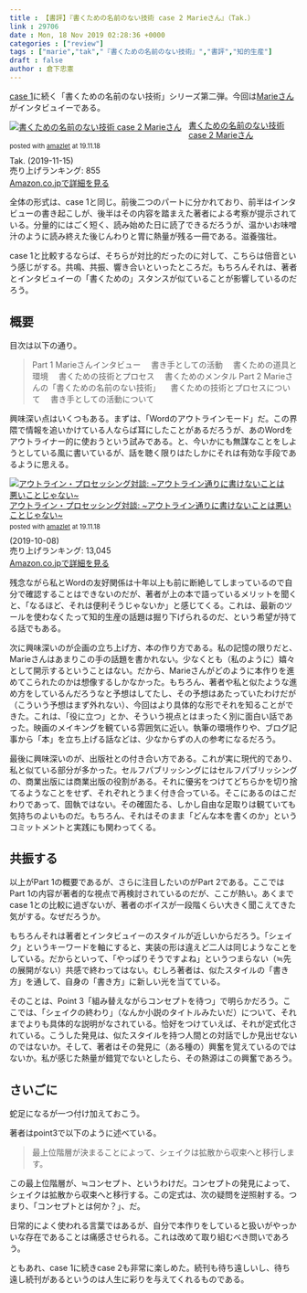 ```yaml
---
title : 【書評】『書くための名前のない技術 case 2 Marieさん』（Tak.）
link : 29706
date : Mon, 18 Nov 2019 02:28:36 +0000
categories : ["review"]
tags : ["marie","tak","『書くための名前のない技術』","書評","知的生産"]
draft : false
author : 倉下忠憲
---
```


<a href="https://rashita.net/blog/?p=29122">case 1</a>に続く「書くための名前のない技術」シリーズ第二弾。今回は<a href="https://twitter.com/marie__100">Marieさん</a>がインタビュイーである。

<div class="amazlet-box" style="margin-bottom:0px;"><div class="amazlet-image" style="float:left;margin:0px 12px 1px 0px;"><a href="http://www.amazon.co.jp/exec/obidos/ASIN/B081KZC789/rashita1000-22/ref=nosim/" name="amazletlink" target="_blank" rel="noopener noreferrer"><img src="https://images-fe.ssl-images-amazon.com/images/I/41p1H60XjHL._SL160_.jpg" alt="書くための名前のない技術 case 2 Marieさん" style="border: none;" /></a></div><div class="amazlet-info" style="line-height:120%; margin-bottom: 10px"><div class="amazlet-name" style="margin-bottom:10px;line-height:120%"><a href="http://www.amazon.co.jp/exec/obidos/ASIN/B081KZC789/rashita1000-22/ref=nosim/" name="amazletlink" target="_blank" rel="noopener noreferrer">書くための名前のない技術 case 2 Marieさん</a><div class="amazlet-powered-date" style="font-size:80%;margin-top:5px;line-height:120%">posted with <a href="http://www.amazlet.com/" title="amazlet" target="_blank" rel="noopener noreferrer">amazlet</a> at 19.11.18</div></div><div class="amazlet-detail">Tak. (2019-11-15)<br />売り上げランキング: 855<br /></div><div class="amazlet-sub-info" style="float: left;"><div class="amazlet-link" style="margin-top: 5px"><a href="http://www.amazon.co.jp/exec/obidos/ASIN/B081KZC789/rashita1000-22/ref=nosim/" name="amazletlink" target="_blank" rel="noopener noreferrer">Amazon.co.jpで詳細を見る</a></div></div></div><div class="amazlet-footer" style="clear: left"></div></div>

全体の形式は、case 1と同じ。前後二つのパートに分かれており、前半はインタビューの書き起こしが、後半はその内容を踏まえた著者による考察が提示されている。分量的にはごく短く、読み始めた日に読了できるだろうが、温かいお味噌汁のように読み終えた後じんわりと胃に熱量が残る一冊である。滋養強壮。

case 1と比較するならば、そちらが対比的だったのに対して、こちらは倍音という感じがする。共鳴、共振、響き合いといったところだ。もちろんそれは、著者とインタビュイーの「書くための」スタンスが似ていることが影響しているのだろう。

<h2>概要</h2>

目次は以下の通り。

<blockquote>
Part 1 Marieさんインタビュー
　書き手としての活動
　書くための道具と環境
　書くための技術とプロセス
　書くためのメンタル
Part 2 Marieさんの「書くための名前のない技術」
　書くための技術とプロセスについて
　書き手としての活動について
</blockquote>

興味深い点はいくつもある。まずは、「Wordのアウトラインモード」だ。この界隈で情報を追いかけている人ならば耳にしたことがあるだろうが、あのWordをアウトライナー的に使おうという試みである。と、今いかにも無謀なことをしようとしている風に書いているが、話を聴く限りはたしかにそれは有効な手段であるように思える。

<div class="amazlet-box" style="margin-bottom:0px;"><div class="amazlet-image" style="float:left;margin:0px 12px 1px 0px;"><a href="http://www.amazon.co.jp/exec/obidos/ASIN/B07YW3NLFC/rashita1000-22/ref=nosim/" name="amazletlink" target="_blank" rel="noopener noreferrer"><img src="https://images-fe.ssl-images-amazon.com/images/I/51bzECAM6UL._SL160_.jpg" alt="アウトライン・プロセッシング対談: ~アウトライン通りに書けないことは悪いことじゃない~" style="border: none;" /></a></div><div class="amazlet-info" style="line-height:120%; margin-bottom: 10px"><div class="amazlet-name" style="margin-bottom:10px;line-height:120%"><a href="http://www.amazon.co.jp/exec/obidos/ASIN/B07YW3NLFC/rashita1000-22/ref=nosim/" name="amazletlink" target="_blank" rel="noopener noreferrer">アウトライン・プロセッシング対談: ~アウトライン通りに書けないことは悪いことじゃない~</a><div class="amazlet-powered-date" style="font-size:80%;margin-top:5px;line-height:120%">posted with <a href="http://www.amazlet.com/" title="amazlet" target="_blank" rel="noopener noreferrer">amazlet</a> at 19.11.18</div></div><div class="amazlet-detail"> (2019-10-08)<br />売り上げランキング: 13,045<br /></div><div class="amazlet-sub-info" style="float: left;"><div class="amazlet-link" style="margin-top: 5px"><a href="http://www.amazon.co.jp/exec/obidos/ASIN/B07YW3NLFC/rashita1000-22/ref=nosim/" name="amazletlink" target="_blank" rel="noopener noreferrer">Amazon.co.jpで詳細を見る</a></div></div></div><div class="amazlet-footer" style="clear: left"></div></div>

残念ながら私とWordの友好関係は十年以上も前に断絶してしまっているので自分で確認することはできないのだが、著者が上の本で語っているメリットを聞くと、「なるほど、それは便利そうじゃないか」と感じてくる。これは、最新のツールを使わなくたって知的生産の話題は掘り下げられるのだ、という希望が持てる話でもある。

次に興味深いのが企画の立ち上げ方、本の作り方である。私の記憶の限りだと、Marieさんはあまりこの手の話題を書かれない。少なくとも（私のように）嬉々として開示するということはない。だから、Marieさんがどのように本作りを進めてこられたのかは想像するしかなかった。もちろん、著者や私と似たような進め方をしているんだろうなと予想はしてたし、その予想はあたっていたわけだが（こういう予想はまず外れない）、今回はより具体的な形でそれを知ることができた。これは、「役に立つ」とか、そういう視点とはまったく別に面白い話であった。映画のメイキングを観ている雰囲気に近い。執筆の環境作りや、ブログ記事から「本」を立ち上げる話などは、少なからずの人の参考になるだろう。

最後に興味深いのが、出版社との付き合い方である。これが実に現代的であり、私と似ている部分が多かった。セルフパブリッシングにはセルフパブリッシングの、商業出版には商業出版の役割がある。それに優劣をつけてどちらかを切り捨てるようなことをせず、それぞれとうまく付き合っている。そこにあるのはこだわりであって、固執ではない。その確固たる、しかし自由な足取りは観ていても気持ちのよいものだ。もちろん、それはそのまま「どんな本を書くのか」というコミットメントと実践にも関わってくる。

<h2>共振する</h2>

以上がPart 1の概要であるが、さらに注目したいのがPart 2である。ここではPart 1の内容が著者的な視点で再検討されているのだが、ここが熱い。あくまでcase 1との比較に過ぎないが、著者のボイスが一段階くらい大きく聞こえてきた気がする。なぜだろうか。

もちろんそれは著者とインタビュイーのスタイルが近しいからだろう。「シェイク」というキーワードを軸にすると、実装の形は違えど二人は同じようなことをしている。だからといって、「やっぱりそうですよね」というつまらない（≒先の展開がない）共感で終わってはない。むしろ著者は、似たスタイルの「書き方」を通して、自身の「書き方」に新しい光を当てている。

そのことは、Point 3「組み替えながらコンセプトを待つ」で明らかだろう。ここでは、「シェイクの終わり」（なんか小説のタイトルみたいだ）について、それまでよりも具体的な説明がなされている。恰好をつけていえば、それが定式化されている。こうした発見は、似たスタイルを持つ人間との対話でしか見出せないのではないか。そして、著者はその発見に（ある種の）興奮を覚えているのではないか。私が感じた熱量が錯覚でないとしたら、その熱源はこの興奮であろう。

<h2>さいごに</h2>

蛇足になるが一つ付け加えておこう。

著者はpoint3で以下のように述べている。

<blockquote>
最上位階層が決まることによって、シェイクは拡散から収束へと移行します。
</blockquote>

この最上位階層が、≒コンセプト、というわけだ。コンセプトの発見によって、シェイクは拡散から収束へと移行する。この定式は、次の疑問を逆照射する。つまり、「コンセプトとは何か？」、だ。

日常的によく使われる言葉ではあるが、自分で本作りをしていると扱いがやっかいな存在であることは痛感させられる。これは改めて取り組むべき問いであろう。

ともあれ、case 1に続きcase 2も非常に楽しめた。続刊も待ち遠しいし、待ち遠し続刊があるというのは人生に彩りを与えてくれるものである。